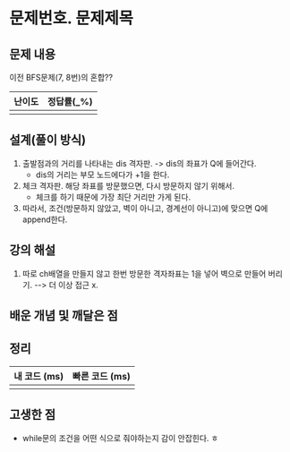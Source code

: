 # 문제번호. 문제제목

## 문제 내용
이전 BFS문제(7, 8번)의 혼합??

| 난이도 | 정답률(\_%) |
| :----: | :---------: |
|        |             |

## 설계(풀이 방식)
1. 출발점과의 거리를 나타내는 dis 격자판. -> dis의 좌표가 Q에 들어간다.
    - dis의 거리는 부모 노드에다가 +1을 한다.
2. 체크 격자판. 해당 좌표를 방문했으면, 다시 방문하지 않기 위해서.
    - 체크를 하기 때문에 가장 최단 거리만 가게 된다. 
3. 따라서, 조건(방문하지 않았고, 벽이 아니고, 경계선이 아니고)에 맞으면 Q에 append한다.

## 강의 해설
1. 따로 ch배열을 만들지 않고 한번 방문한 격자좌표는 1을 넣어 벽으로 만들어 버리기. --> 더 이상 접근 x.

## 배운 개념 및 깨달은 점

## 정리

| 내 코드 (ms) | 빠른 코드 (ms) |
| :----------: | :------------: |
|              |                |

## 고생한 점
- while문의 조건을 어떤 식으로 줘야하는지 감이 안잡힌다. ㅎ